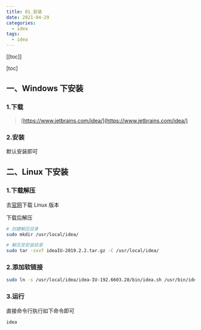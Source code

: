 ```yaml
---
title: 01_安装
date: 2021-04-29
categories:
  - idea
tags:
  - idea
---
```


[[toc]]

[toc]

## 一、Windows 下安装

### 1.下载

> [https://www.jetbrains.com/idea/](https://www.jetbrains.com/idea/)

### 2.安装

默认安装即可

## 二、Linux 下安装

### 1.下载解压

去[官网](http://www.jetbrains.com/)下载 Linux 版本

下载后解压

```bash
# 创建解压目录
sudo mkdir /usr/local/idea/

# 解压至安装目录
sudo tar -zxvf ideaIU-2019.2.2.tar.gz -C /usr/local/idea/
```

### 2.添加软链接

```bash
sudo ln -s /usr/local/idea/idea-IU-192.6603.28/bin/idea.sh /usr/bin/idea
```

### 3.运行

直接命令行执行如下命令即可

```bash
idea
```
